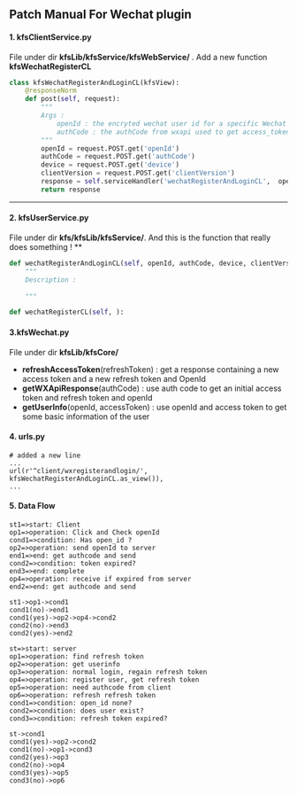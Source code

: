 ## Patch Manual For Wechat plugin

#### 1. kfsClientService.py

File under dir **kfsLib/kfsService/kfsWebService/** .  Add a new function **kfsWechatRegisterCL**

```python
class kfsWechatRegisterAndLoginCL(kfsView):
    @responseNorm
    def post(self, request):
        """
        Args :
            openId : the encryted wechat user id for a specific Wechat public 							application
            authCode : the authCode from wxapi used to get access_token
        """
        openId = request.POST.get('openId')
        authCode = request.POST.get('authCode')
        device = request.POST.get('device')
        clientVersion = request.POST.get('clientVersion')
        response = self.serviceHandler('wechatRegisterAndLoginCL',  openId, authCode, 									      device, clientVersion)
        return response
```

****

#### 2. kfsUserService.py

File under dir **kfs/kfsLib/kfsService/**. And this is the function that really does something !  **

```python
def wechatRegisterAndLoginCL(self, openId, authCode, device, clientVersion):
    """
    Description : 
    	
    """
```

```python
def wechatRegisterCL(self, ):
```

#### 3.kfsWechat.py

File under dir **kfsLib/kfsCore/**

- **refreshAccessToken**(refreshToken) :  get a response containing  a new access token and a new refresh token and OpenId
- **getWXApiResponse**(authCode) : use auth code to get an initial access token and refresh token and openId
- **getUserInfo**(openId, accessToken) : use openId and access token to get some basic information of the user

#### 4. urls.py

```
# added a new line
...
url(r'^client/wxregisterandlogin/', kfsWechatRegisterAndLoginCL.as_view()),
...
```

#### 5. Data Flow

```flow
st1=>start: Client
op1=>operation: Click and Check openId
cond1=>condition: Has open_id ?
op2=>operation: send openId to server
end1=>end: get authcode and send
cond2=>condition: token expired?
end3=>end: complete
op4=>operation: receive if expired from server
end2=>end: get authcode and send

st1->op1->cond1
cond1(no)->end1
cond1(yes)->op2->op4->cond2
cond2(no)->end3
cond2(yes)->end2

```

```flow
st=>start: server
op1=>operation: find refresh token
op2=>operation: get userinfo
op3=>operation: normal login, regain refresh token
op4=>operation: register user, get refresh token
op5=>operation: need authcode from client
op6=>operation: refresh refresh token
cond1=>condition: open_id none?
cond2=>condition: does user exist?
cond3=>condition: refresh token expired?

st->cond1
cond1(yes)->op2->cond2
cond1(no)->op1->cond3
cond2(yes)->op3
cond2(no)->op4
cond3(yes)->op5
cond3(no)->op6

```


